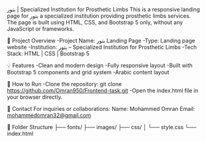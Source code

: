 بتور | Specialized Institution for Prosthetic Limbs
This is a responsive landing page for بتور 
a specialized institution providing prosthetic limbs services. The page is built using HTML, CSS, and Bootstrap 5 only, without any JavaScript or frameworks.

📝 Project Overview
-Project Name: بتور Landing Page
-Type: Landing page website
-Institution: بتور – Specialized Institution for Prosthetic Limbs
-Tech Stack: HTML | CSS | Bootstrap 5

💡 Features
-Clean and modern design
-Fully responsive layout
-Built with Bootstrap 5 components and grid system
-Arabic content layout

🚀 How to Run
-Clone the repository: git clone https://github.com/Omran950/Frontend-task.git
-Open the index.html file in your browser directly.

📧 Contact
For inquiries or collaborations:
Name: Mohammed Omran
Email: mohammedomran32@gmail.com


📂 Folder Structure
├── fonts/
├── images/
├── css/
│   └── style.css
└── index.html
